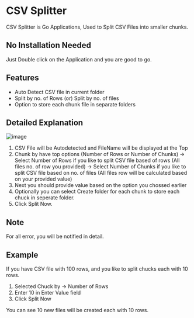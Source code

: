 # CSV Splitter

CSV Splitter is Go Applications, Used to Split CSV Files into smaller chunks.

## No Installation Needed

Just Double click on the Application and you are good to go.

## Features

* Auto Detect CSV file in current folder
* Split by no. of Rows (or) Split by no. of files
* Option to store each chunk file in separate folders

## Detailed Explanation

![image](https://user-images.githubusercontent.com/47551990/161386492-7b061d97-81b8-40b8-a493-91b5cdd4d71e.png)

1. CSV File will be Autodetected and FileName will be displayed at the Top
2. Chunk by have top options (Number of Rows or Number of Chunks)
    -> Select Number of Rows if you like to split CSV file based of rows (All files no. of row you provided)
    -> Select Number of Chunks if you like to split CSV file based on no. of files (All files row will be calculated based on your provided value)
3. Next you should provide value based on the option you chossed earlier
4. Optionally you can select Create folder for each chunk to store each chuck in seperate folder.
5. Click Split Now.

## Note
For all error, you will be notified in detail.

## Example
If you have CSV file with 100 rows, and you like to split chucks each with 10 rows.
1. Selected Chuck by -> Number of Rows 
2. Enter 10 in Enter Value field
3. Click Split Now

You can see 10 new files will be created each with 10 rows.
